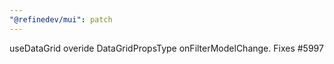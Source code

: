 ```yaml
---
"@refinedev/mui": patch
---
```


useDataGrid overide DataGridPropsType onFilterModelChange. Fixes #5997
